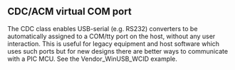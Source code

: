CDC/ACM virtual COM port
------------------------

The CDC class enables USB-serial (e.g. RS232) converters to be automatically
assigned to a COM/tty port on the host, without any user interaction. This
is useful for legacy equipment and host software which uses such ports but
for new designs there are better ways to communicate with a PIC MCU.
See the Vendor_WinUSB_WCID example.
